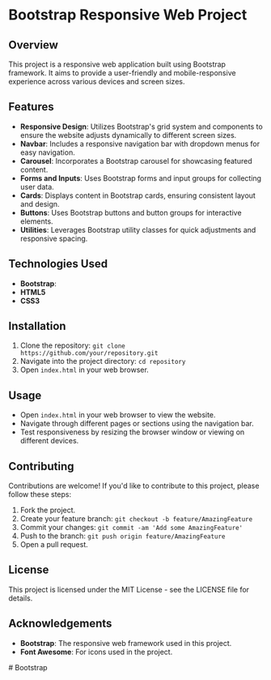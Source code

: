 
# Bootstrap Responsive Web Project

## Overview
This project is a responsive web application built using Bootstrap framework. It aims to provide a user-friendly and mobile-responsive experience across various devices and screen sizes.

## Features
- **Responsive Design**: Utilizes Bootstrap's grid system and components to ensure the website adjusts dynamically to different screen sizes.
- **Navbar**: Includes a responsive navigation bar with dropdown menus for easy navigation.
- **Carousel**: Incorporates a Bootstrap carousel for showcasing featured content.
- **Forms and Inputs**: Uses Bootstrap forms and input groups for collecting user data.
- **Cards**: Displays content in Bootstrap cards, ensuring consistent layout and design.
- **Buttons**: Uses Bootstrap buttons and button groups for interactive elements.
- **Utilities**: Leverages Bootstrap utility classes for quick adjustments and responsive spacing.

## Technologies Used
- **Bootstrap**: 
- **HTML5**
- **CSS3**

## Installation
1. Clone the repository: `git clone https://github.com/your/repository.git`
2. Navigate into the project directory: `cd repository`
3. Open `index.html` in your web browser.

## Usage
- Open `index.html` in your web browser to view the website.
- Navigate through different pages or sections using the navigation bar.
- Test responsiveness by resizing the browser window or viewing on different devices.

## Contributing
Contributions are welcome! If you'd like to contribute to this project, please follow these steps:
1. Fork the project.
2. Create your feature branch: `git checkout -b feature/AmazingFeature`
3. Commit your changes: `git commit -am 'Add some AmazingFeature'`
4. Push to the branch: `git push origin feature/AmazingFeature`
5. Open a pull request.

## License
This project is licensed under the MIT License - see the LICENSE file for details.

## Acknowledgements
- **Bootstrap**: The responsive web framework used in this project.
- **Font Awesome**: For icons used in the project.

#   B o o t s t r a p  
 